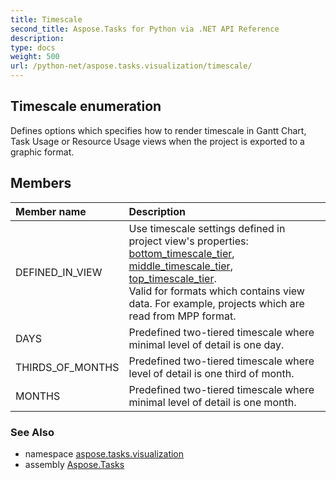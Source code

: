 ```yaml
---
title: Timescale
second_title: Aspose.Tasks for Python via .NET API Reference
description: 
type: docs
weight: 500
url: /python-net/aspose.tasks.visualization/timescale/
---
```


## Timescale enumeration

Defines options which specifies how to render timescale in Gantt Chart, Task Usage or Resource Usage views when the project is exported to a graphic format.

## Members
| Member name | Description |
| :- | :- |
|DEFINED_IN_VIEW|Use timescale settings defined in project view's properties: [bottom_timescale_tier](/tasks/python-net/aspose.tasks/ganttchartview/),<br/>            [middle_timescale_tier](/tasks/python-net/aspose.tasks/ganttchartview/), [top_timescale_tier](/tasks/python-net/aspose.tasks/ganttchartview/).<br/>            Valid for formats which contains view data. For example, projects which are read from MPP format.|
|DAYS|Predefined two-tiered timescale where minimal level of detail is one day.|
|THIRDS_OF_MONTHS|Predefined two-tiered timescale where level of detail is one third of month.|
|MONTHS|Predefined two-tiered timescale where minimal level of detail is one month.|

### See Also

* namespace [aspose.tasks.visualization](/tasks/python-net/aspose.tasks.visualization/)
* assembly [Aspose.Tasks](/tasks/python-net/)

